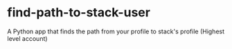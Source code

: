 # find-path-to-stack-user
A Python app that finds the path from your profile to stack's profile (Highest level account)
